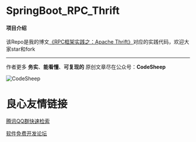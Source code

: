 # SpringBoot_RPC_Thrift

#### 项目介绍
该Repo是我的博文[《RPC框架实践之：Apache Thrift》](https://www.jianshu.com/p/52fa63b222ac)对应的实践代码，欢迎大家star和fork

---

作者更多 **务实**、**能看懂**、**可复现的** 原创文章尽在公众号：**CodeSheep**

![CodeSheep](https://upload-images.jianshu.io/upload_images/9824247-21478b8324889b8a.png?imageMogr2/auto-orient/strip%7CimageView2/2/w/1240)

 # 良心友情链接

[腾讯QQ群快速检索](http://u.720life.cn/s/8cf73f7c)

[软件免费开发论坛](http://u.720life.cn/s/bbb01dc0)
